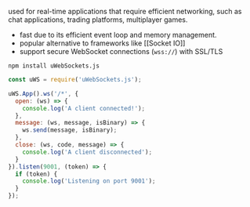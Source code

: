 used for real-time applications that require efficient networking, such as chat applications, trading platforms, multiplayer games.
- fast due to its efficient event loop and memory management.
- popular alternative to frameworks like [[Socket IO]]
- support secure WebSocket connections (`wss://`) with SSL/TLS

```shell
npm install uWebSockets.js
```

```js
const uWS = require('uWebSockets.js');

uWS.App().ws('/*', {
  open: (ws) => {
    console.log('A client connected!');
  },
  message: (ws, message, isBinary) => {
    ws.send(message, isBinary);
  },
  close: (ws, code, message) => {
    console.log('A client disconnected');
  }
}).listen(9001, (token) => {
  if (token) {
    console.log('Listening on port 9001');
  }
});

```